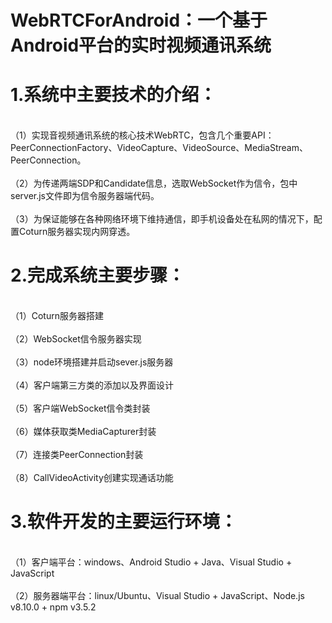 # WebRTCForAndroid：一个基于Android平台的实时视频通讯系统
# 1.系统中主要技术的介绍：
<br>（1）实现音视频通讯系统的核心技术WebRTC，包含几个重要API：PeerConnectionFactory、VideoCapture、VideoSource、MediaStream、PeerConnection。<br>
<br>（2）为传递两端SDP和Candidate信息，选取WebSocket作为信令，包中server.js文件即为信令服务器端代码。<br>
<br>（3）为保证能够在各种网络环境下维持通信，即手机设备处在私网的情况下，配置Coturn服务器实现内网穿透。<br>
# 2.完成系统主要步骤：
<br>（1）Coturn服务器搭建<br>
<br>（2）WebSocket信令服务器实现<br>
<br>（3）node环境搭建并启动sever.js服务器<br>
<br>（4）客户端第三方类的添加以及界面设计<br>
<br>（5）客户端WebSocket信令类封装<br>
<br>（6）媒体获取类MediaCapturer封装<br>
<br>（7）连接类PeerConnection封装<br>
<br>（8）CallVideoActivity创建实现通话功能<br>
# 3.软件开发的主要运行环境：
<br>（1）客户端平台：windows、Android Studio + Java、Visual Studio + JavaScript<br>
<br>（2）服务器端平台：linux/Ubuntu、Visual Studio + JavaScript、Node.js v8.10.0 + npm v3.5.2<br>
